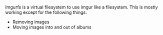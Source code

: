 Imgurfs is a virtual filesystem to use imgur like a filesystem. This is mostly working except for the following things:

* Removing images
* Moving images into and out of albums

